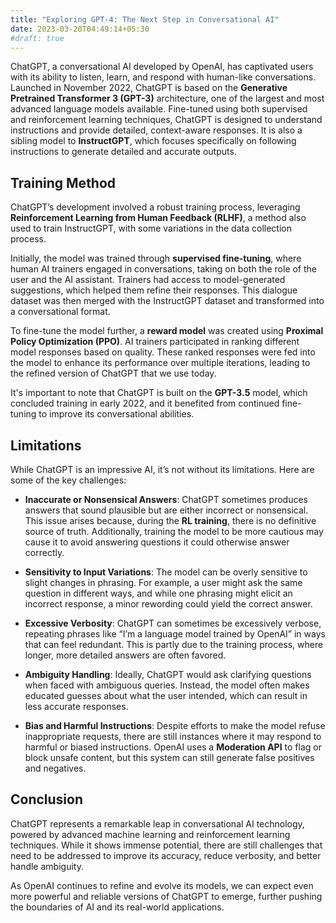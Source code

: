 ```yaml
---
title: "Exploring GPT-4: The Next Step in Conversational AI"
date: 2023-03-20T04:49:14+05:30
#draft: true
---
```


ChatGPT, a conversational AI developed by OpenAI, has captivated users with its ability to listen, learn, and respond with human-like conversations. Launched in November 2022, ChatGPT is based on the **Generative Pretrained Transformer 3 (GPT-3)** architecture, one of the largest and most advanced language models available. Fine-tuned using both supervised and reinforcement learning techniques, ChatGPT is designed to understand instructions and provide detailed, context-aware responses. It is also a sibling model to **InstructGPT**, which focuses specifically on following instructions to generate detailed and accurate outputs.

## Training Method

ChatGPT’s development involved a robust training process, leveraging **Reinforcement Learning from Human Feedback (RLHF)**, a method also used to train InstructGPT, with some variations in the data collection process.

Initially, the model was trained through **supervised fine-tuning**, where human AI trainers engaged in conversations, taking on both the role of the user and the AI assistant. Trainers had access to model-generated suggestions, which helped them refine their responses. This dialogue dataset was then merged with the InstructGPT dataset and transformed into a conversational format.

To fine-tune the model further, a **reward model** was created using **Proximal Policy Optimization (PPO)**. AI trainers participated in ranking different model responses based on quality. These ranked responses were fed into the model to enhance its performance over multiple iterations, leading to the refined version of ChatGPT that we use today.

It's important to note that ChatGPT is built on the **GPT-3.5** model, which concluded training in early 2022, and it benefited from continued fine-tuning to improve its conversational abilities.

## Limitations

While ChatGPT is an impressive AI, it’s not without its limitations. Here are some of the key challenges:

- **Inaccurate or Nonsensical Answers**: ChatGPT sometimes produces answers that sound plausible but are either incorrect or nonsensical. This issue arises because, during the **RL training**, there is no definitive source of truth. Additionally, training the model to be more cautious may cause it to avoid answering questions it could otherwise answer correctly.
  
- **Sensitivity to Input Variations**: The model can be overly sensitive to slight changes in phrasing. For example, a user might ask the same question in different ways, and while one phrasing might elicit an incorrect response, a minor rewording could yield the correct answer.
  
- **Excessive Verbosity**: ChatGPT can sometimes be excessively verbose, repeating phrases like “I’m a language model trained by OpenAI” in ways that can feel redundant. This is partly due to the training process, where longer, more detailed answers are often favored.

- **Ambiguity Handling**: Ideally, ChatGPT would ask clarifying questions when faced with ambiguous queries. Instead, the model often makes educated guesses about what the user intended, which can result in less accurate responses.

- **Bias and Harmful Instructions**: Despite efforts to make the model refuse inappropriate requests, there are still instances where it may respond to harmful or biased instructions. OpenAI uses a **Moderation API** to flag or block unsafe content, but this system can still generate false positives and negatives.

## Conclusion

ChatGPT represents a remarkable leap in conversational AI technology, powered by advanced machine learning and reinforcement learning techniques. While it shows immense potential, there are still challenges that need to be addressed to improve its accuracy, reduce verbosity, and better handle ambiguity.

As OpenAI continues to refine and evolve its models, we can expect even more powerful and reliable versions of ChatGPT to emerge, further pushing the boundaries of AI and its real-world applications.